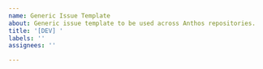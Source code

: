 ```yaml
---
name: Generic Issue Template
about: Generic issue template to be used across Anthos repositories.
title: '[DEV] '
labels: ''
assignees: ''

---
```



